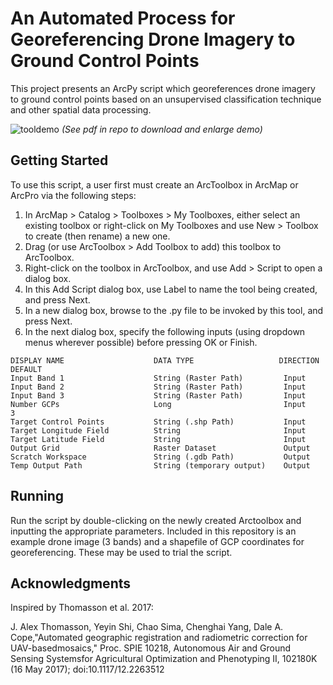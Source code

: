 # An Automated Process for Georeferencing Drone Imagery to Ground Control Points

This project presents an ArcPy script which georeferences drone imagery to ground control points based on an 
unsupervised classification technique and other spatial data processing.

![tooldemo](https://user-images.githubusercontent.com/43111524/50660810-0cad9600-0f6f-11e9-8df0-7a80c6b836ea.png)
*(See pdf in repo to download and enlarge demo)*


## Getting Started

To use this script, a user first must create an ArcToolbox in ArcMap or ArcPro via the following steps:

1.   In  ArcMap > Catalog > Toolboxes > My Toolboxes, either select an existing toolbox
or right-click on My Toolboxes and use New > Toolbox to create (then rename) a new one.
2.   Drag (or use ArcToolbox > Add Toolbox to add) this toolbox to ArcToolbox.
3.   Right-click on the toolbox in ArcToolbox, and use Add > Script to open a dialog box.
4.   In this Add Script dialog box, use Label to name the tool being created, and press Next.
5.   In a new dialog box, browse to the .py file to be invoked by this tool, and press Next.
6.   In the next dialog box, specify the following inputs (using dropdown menus wherever possible)
before pressing OK or Finish.

```
DISPLAY NAME                    DATA TYPE                   DIRECTION    DEFAULT
Input Band 1                    String (Raster Path)         Input                    
Input Band 2                    String (Raster Path)         Input
Input Band 3                    String (Raster Path)         Input
Number GCPs                     Long                         Input          3
Target Control Points           String (.shp Path)           Input
Target Longitude Field          String                       Input
Target Latitude Field           String                       Input
Output Grid                     Raster Dataset               Output
Scratch Workspace               String (.gdb Path)           Output
Temp Output Path                String (temporary output)    Output
```

## Running

Run the script by double-clicking on the newly created Arctoolbox and inputting the appropriate parameters.
Included in this repository is an example drone image (3 bands) and a shapefile of GCP coordinates for georeferencing.
These may be used to trial the script.


## Acknowledgments

Inspired by Thomasson et al. 2017:

J. Alex  Thomasson, Yeyin  Shi, Chao  Sima, Chenghai  Yang, Dale A. Cope,"Automated geographic registration and radiometric correction for UAV-basedmosaics," Proc. SPIE 10218, Autonomous Air and Ground Sensing Systemsfor Agricultural Optimization and Phenotyping II, 102180K (16 May 2017); doi:10.1117/12.2263512

